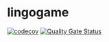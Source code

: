 # lingogame
[![codecov](https://codecov.io/gh/rubenhorstman1/lingogame/branch/main/graph/badge.svg)](https://codecov.io/gh/rubenhorstman/lingogame)
[![Quality Gate Status](https://sonarcloud.io/api/project_badges/measure?project=rubenhorstman1_lingogame&metric=alert_status)](https://sonarcloud.io/dashboard?id=rubenhorstman1_lingogame)
